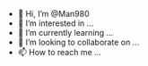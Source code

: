 - 👋 Hi, I’m @Man980
- 👀 I’m interested in ...
- 🌱 I’m currently learning ...
- 💞️ I’m looking to collaborate on ...
- 📫 How to reach me ...

<!---
Man980/Man980 is a ✨ special ✨ repository because its `README.md` (this file) appears on your GitHub profile.
You can click the Preview link to take a look at your changes. +Let stay up to day+
--->
